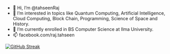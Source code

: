 - 👋 Hi, I’m @tahseenRaj
- 👀 I’m interested in topics like Quantum Computing, Artificial Intelligence, Cloud Computing, Block Chain, Programming, Science of Space and History.
- 🌱 I’m currently enrolled in BS Computer Science at Ilma University.
- 📫 facebook.com/raj.tahseen

[![GitHub Streak](https://github-readme-streak-stats.herokuapp.com/?user=tahseenRaj&theme=dark)](https://git.io/streak-stats)
